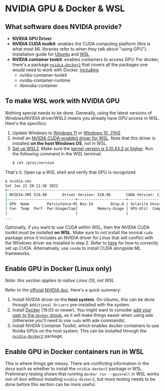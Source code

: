 # NVIDIA GPU & Docker & WSL

## What software does NVIDIA provide?

- **NVIDIA GPU Driver**
- **NVIDIA CUDA toolkit**: enables the CUDA computing platform (this is what most ML libraries refer to when they talk about "using GPU"). Installation guide for [Ubuntu](https://docs.nvidia.com/cuda/cuda-installation-guide-linux/index.html#ubuntu-installation) and [WSL](https://docs.nvidia.com/cuda/cuda-installation-guide-linux/index.html#wsl-installation).
- **NVIDIA container tookit**: enables containers to access GPU. For docker, there's a package [`nvidia-docker2`](https://docs.nvidia.com/datacenter/cloud-native/container-toolkit/install-guide.html) that covers all the packages one would need to work with Docker, [including](https://github.com/NVIDIA/nvidia-docker/issues/1268#issuecomment-632692949)
  - nvidia-container-toolkit
  - nvidia-container-runtime
  - libnvidia-container

## To make WSL work with NVIDIA GPU

Nothing special needs to be done. Generally, using the latest versions of Windows/NVIDIA driver/WSL2 means you already have GPU access in WSL. Here's the specifics:

1. Update Windows to [Windows 11](https://microsoft.com/software-download/windows11) or [Windows 10, 21H2](https://microsoft.com/software-download/windows10)
2. Install an [NVIDIA CUDA-enabled driver for WSL](https://developer.nvidia.com/cuda/wsl). Note that this driver is installed **on the host Windows OS**, not in WSL.
3. [Set up WSL2](https://docs.microsoft.com/en-us/windows/wsl/install). Make sure the [kernel version is 5.10.43.3 or higher](https://docs.microsoft.com/en-us/windows/ai/directml/gpu-cuda-in-wsl#set-up-wsl-2). Run the following command in the WSL terminal:
    ```bash
    $ cat /proc/version
    ```

That's it. Open up a WSL shell and verify that GPU is recognized
```bash
$ nvidia-smi
Sat Jan 22 20:11:36 2022
+-----------------------------------------------------------------------------+
| NVIDIA-SMI 510.00       Driver Version: 510.06       CUDA Version: 11.6     |
|-------------------------------+----------------------+----------------------+
| GPU  Name        Persistence-M| Bus-Id        Disp.A | Volatile Uncorr. ECC |
| Fan  Temp  Perf  Pwr:Usage/Cap|         Memory-Usage | GPU-Util  Compute M. |
|                               |                      |               MIG M. |
...
```

Optionally, if you want to use CUDA within WSL, then the NVIDIA CUDA toolkit must be installed **on WSL**. Make sure to not install the normal `cuda` package since it includes an NVIDIA driver for Linux that will conflict with the Windows driver we installed in step 2. Refer to [here](https://docs.nvidia.com/cuda/cuda-installation-guide-linux/index.html#wsl-installation) for how to correctly set up CUDA. Alternatively, use `conda` to install CUDA alongside ML frameworks.

## Enable GPU in Docker (Linux only)

*Note: this section applies to native Linux OS, not WSL*

Refer to the [official NVIDIA doc](https://docs.nvidia.com/datacenter/cloud-native/container-toolkit/install-guide.html). Here's a quick summary:

1. Install NVIDIA driver on the **host system**. On Ubuntu, this can be done through `Additional Drivers` pre-installed with the system.
2. Install [Docker](https://docs.docker.com/engine/install/ubuntu/) (19.03 or newer). You might want to consider [add your user to the `docker` group](https://docs.docker.com/engine/install/linux-postinstall/#manage-docker-as-a-non-root-user), as it will make things easier when using ade (otherwise you'll need to use `sudo` with ade commands).
3. Install NVIDIA Container Toolkit, which enables docker containers to use Nvidia GPUs on the host system. This can be installed through the [`nvidia-docker2`](https://docs.nvidia.com/datacenter/cloud-native/container-toolkit/install-guide.html) package.

## Enable GPU in Docker containers run in WSL

This is where things get messy. There are conflicting information in the docs such as whether to install the `nvidia-docker2` package in WSL. Preliminary testing shows that running `docker run --gpus=all` in WSL works out-of-box without installing `nvidia-docker2`, but more testing needs to be done before this section can be more useful.
